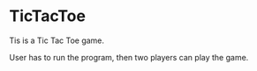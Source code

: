 # TicTacToe

Tis is a Tic Tac Toe game.

User has to run the program, then two players can play the game.
